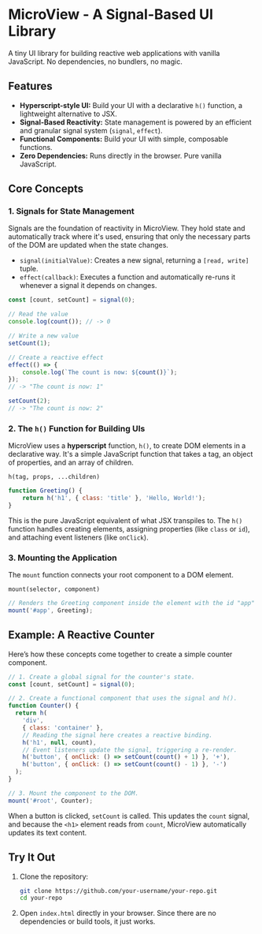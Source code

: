 # MicroView - A Signal-Based UI Library

A tiny UI library for building reactive web applications with vanilla JavaScript. No dependencies, no bundlers, no magic.

## Features

-   **Hyperscript-style UI:** Build your UI with a declarative `h()` function, a lightweight alternative to JSX.
-   **Signal-Based Reactivity:** State management is powered by an efficient and granular signal system (`signal`, `effect`).
-   **Functional Components:** Build your UI with simple, composable functions.
-   **Zero Dependencies:** Runs directly in the browser. Pure vanilla JavaScript.

## Core Concepts

### 1. Signals for State Management

Signals are the foundation of reactivity in MicroView. They hold state and automatically track where it's used, ensuring that only the necessary parts of the DOM are updated when the state changes.

-   `signal(initialValue)`: Creates a new signal, returning a `[read, write]` tuple.
-   `effect(callback)`: Executes a function and automatically re-runs it whenever a signal it depends on changes.

```js
const [count, setCount] = signal(0);

// Read the value
console.log(count()); // -> 0

// Write a new value
setCount(1);

// Create a reactive effect
effect(() => {
	console.log(`The count is now: ${count()}`);
});
// -> "The count is now: 1"

setCount(2);
// -> "The count is now: 2"
```

### 2. The `h()` Function for Building UIs

MicroView uses a **hyperscript** function, `h()`, to create DOM elements in a declarative way. It's a simple JavaScript function that takes a tag, an object of properties, and an array of children.

`h(tag, props, ...children)`

```js
function Greeting() {
	return h('h1', { class: 'title' }, 'Hello, World!');
}
```

This is the pure JavaScript equivalent of what JSX transpiles to. The `h()` function handles creating elements, assigning properties (like `class` or `id`), and attaching event listeners (like `onClick`).

### 3. Mounting the Application

The `mount` function connects your root component to a DOM element.

`mount(selector, component)`

```js
// Renders the Greeting component inside the element with the id "app"
mount('#app', Greeting);
```

## Example: A Reactive Counter

Here’s how these concepts come together to create a simple counter component.

```js
// 1. Create a global signal for the counter's state.
const [count, setCount] = signal(0);

// 2. Create a functional component that uses the signal and h().
function Counter() {
  return h(
    'div',
    { class: 'container' },
    // Reading the signal here creates a reactive binding.
    h('h1', null, count),
    // Event listeners update the signal, triggering a re-render.
    h('button', { onClick: () => setCount(count() + 1) }, '+'),
    h('button', { onClick: () => setCount(count() - 1) }, '-')
  );
}

// 3. Mount the component to the DOM.
mount('#root', Counter);
```

When a button is clicked, `setCount` is called. This updates the `count` signal, and because the `<h1>` element reads from `count`, MicroView automatically updates its text content.

## Try It Out

1.  Clone the repository:
    ```bash
    git clone https://github.com/your-username/your-repo.git
    cd your-repo
    ```
2.  Open `index.html` directly in your browser. Since there are no dependencies or build tools, it just works.
